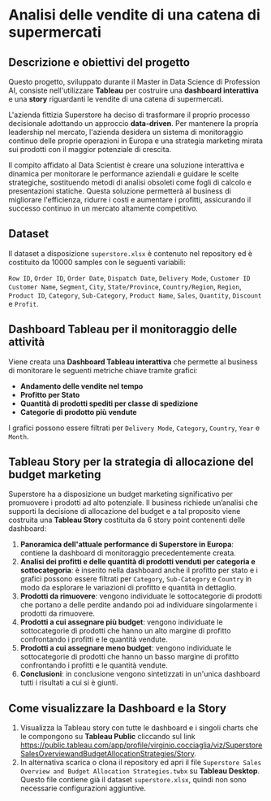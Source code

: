 # Analisi delle vendite di una catena di supermercati

## Descrizione e obiettivi del progetto
Questo progetto, sviluppato durante il Master in Data Science di Profession AI, consiste nell'utilizzare **Tableau** per costruire una **dashboard interattiva** e una **story** riguardanti le vendite di una catena di supermercati.

L'azienda fittizia Superstore ha deciso di trasformare il proprio processo decisionale adottando un approccio **data-driven**. Per mantenere la propria leadership nel mercato, l'azienda desidera un sistema di monitoraggio continuo delle proprie operazioni in Europa e una strategia marketing mirata sui prodotti con il maggior potenziale di crescita.

Il compito affidato al Data Scientist è creare una soluzione interattiva e dinamica per monitorare le performance aziendali e guidare le scelte strategiche, sostituendo metodi di analisi obsoleti come fogli di calcolo e presentazioni statiche.
Questa soluzione permetterà al business di migliorare l'efficienza, ridurre i costi e aumentare i profitti, assicurando il successo continuo in un mercato altamente competitivo.

## Dataset
Il dataset a disposizione `superstore.xlsx` è contenuto nel repository ed è costituito da 10000 samples con le seguenti variabili: 

`Row ID`, `Order ID`, `Order Date`, `Dispatch Date`, `Delivery Mode`, `Customer ID`	`Customer Name`, `Segment`, `City`, `State/Province`, `Country/Region`, `Region`, `Product ID`, `Category`, `Sub-Category`, `Product Name`, `Sales`, `Quantity`, `Discount` e `Profit`.

## Dashboard Tableau per il monitoraggio delle attività
Viene creata una **Dashboard Tableau interattiva** che permette al business di monitorare le seguenti metriche chiave tramite grafici:

- **Andamento delle vendite nel tempo**
- **Profitto per Stato**
- **Quantità di prodotti spediti per classe di spedizione**
- **Categorie di prodotto più vendute**

I grafici possono essere filtrati per `Delivery Mode`, `Category`, `Country`, `Year` e `Month`.

## Tableau Story per la strategia di allocazione del budget marketing
Superstore ha a disposizione un budget marketing significativo per promuovere i prodotti ad alto potenziale. Il business richiede un’analisi che supporti la decisione di allocazione del budget e a tal proposito viene costruita una **Tableau Story** costituita da 6 story point contenenti delle dashboard:

1. **Panoramica dell'attuale performance di Superstore in Europa**: contiene la dashboard di monitoraggio precedentemente creata.
2. **Analisi dei profitti e delle quantità di prodotti venduti per categoria e sottocategoria**: è inserito nella dashboard anche il profitto per stato e i grafici possono essere filtrati per `Category`, `Sub-Category` e `Country` in modo da esplorare le variazioni di profitto e quantità in dettaglio.
3. **Prodotti da rimuovere**: vengono individuate le sottocategorie di prodotti che portano a delle perdite andando poi ad individuare singolarmente i prodotti da rimuovere.
4. **Prodotti a cui assegnare più budget**: vengono individuate le sottocategorie di prodotti che hanno un alto margine di profitto confrontando i profitti e le quantità vendute.
5. **Prodotti a cui assegnare meno budget**: vengono individuate le sottocategorie di prodotti che hanno un basso margine di profitto confrontando i profitti e le quantità vendute.
6. **Conclusioni**: in conclusione vengono sintetizzati in un'unica dashboard tutti i risultati a cui si è giunti.

## Come visualizzare la Dashboard e la Story
1. Visualizza la Tableau story con tutte le dashboard e i singoli charts che le compongono su **Tableau Public** cliccando sul link https://public.tableau.com/app/profile/virginio.cocciaglia/viz/SuperstoreSalesOverviewandBudgetAllocationStrategies/Story.
2. In alternativa scarica o clona il repository ed apri il file `Superstore Sales Overview and Budget Allocation Strategies.twbx` su **Tableau Desktop**. Questo file contiene già il dataset `superstore.xlsx`, quindi non sono necessarie configurazioni aggiuntive.











